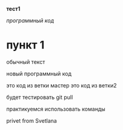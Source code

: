 **тест1**

*программный код*

# пункт 1

обычный текст

новый программный код 

это код из ветки мастер
это код из ветки2

будет тестировать git pull

практикуемся использовать команды

privet from Svetlana

